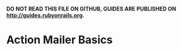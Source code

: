 **DO NOT READ THIS FILE ON GITHUB, GUIDES ARE PUBLISHED ON http://guides.rubyonrails.org.**

Action Mailer Basics
==============